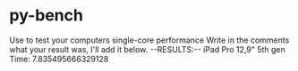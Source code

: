 # py-bench
Use to test your computers single-core performance
Write in the comments what your result was, I'll add it below.
--RESULTS:--
iPad Pro 12,9" 5th gen
Time: 7.835495666329128
